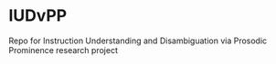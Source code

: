 # IUDvPP
Repo for Instruction Understanding and Disambiguation via Prosodic Prominence  research project
